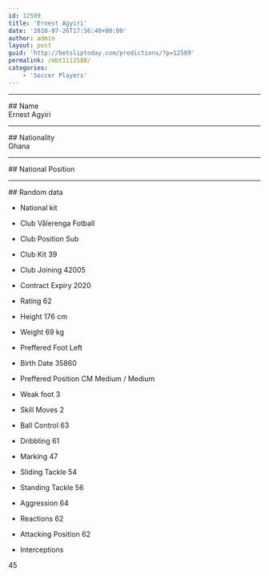 ```yaml
---
id: 12589
title: 'Ernest Agyiri'
date: '2010-07-26T17:56:40+00:00'
author: admin
layout: post
guid: 'http://betsliptoday.com/predictions/?p=12589'
permalink: /mbt1112588/
categories:
    - 'Soccer Players'
---
```


- - - - - -

\## Name  
 Ernest Agyiri

- - - - - -

\## Nationality  
 Ghana

- - - - - -

\## National Position

- - - - - -

\## Random data

- National kit
- Club
 Vålerenga Fotball

- Club Position
 Sub

- Club Kit
 39

- Club Joining
 42005

- Contract Expiry
 2020

- Rating
 62

- Height
 176 cm

- Weight
 69 kg

- Preffered Foot
 Left

- Birth Date
 35860

- Preffered Position
 CM Medium / Medium

- Weak foot
 3

- Skill Moves
 2

- Ball Control
 63

- Dribbling
 61

- Marking
 47

- Sliding Tackle
 54

- Standing Tackle
 56

- Aggression
 64

- Reactions
 62

- Attacking Position
 62

- Interceptions

 45